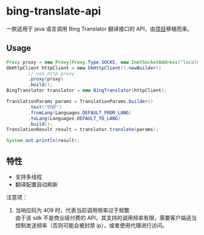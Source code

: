 # bing-translate-api

一款适用于 java 语言调用 Bing Translator 翻译接口的 API，由[项目](https://github.com/plainheart/bing-translate-api)移植而来。

## Usage
```java
Proxy proxy = new Proxy(Proxy.Type.SOCKS, new InetSocketAddress("localhost", 1080));
OkHttpClient httpClient = new OkHttpClient().newBuilder()
        // use http proxy
        .proxy(proxy)
        .build();
BingTranslator translator = new BingTranslator(httpClient);

TranslationParams params = TranslationParams.builder()
        .text("你好")
        .fromLang(Languages.DEFAULT_FROM_LANG)
        .toLang(Languages.DEFAULT_TO_LANG)
        .build();
TranslationResult result = translator.translate(params);

System.out.println(result);
```

## 特性
- 支持多线程
- 翻译配置自动刷新

注意项：
1. 当响应码为 409 时，代表当前调用频率过于频繁  
   由于该 sdk 不是商业级付费的 API，其支持的调用频率有限，需要客户端适当控制发送频率（否则可能会被封禁 ip），或者使用代理进行访问。